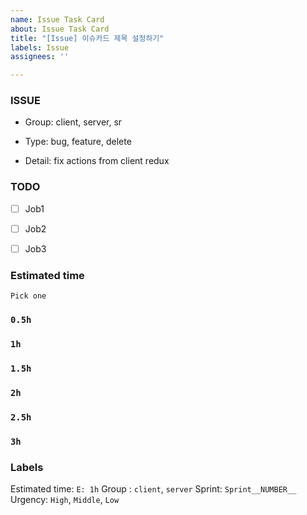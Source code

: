 ```yaml
---
name: Issue Task Card
about: Issue Task Card
title: "[Issue] 이슈카드 제목 설정하기"
labels: Issue
assignees: ''

---
```


### ISSUE

- Group: client, server, sr

- Type: bug, feature, delete

- Detail: fix actions from client redux

### TODO
 

- [ ] Job1

 

- [ ] Job2

 

- [ ] Job3

### Estimated time
`Pick one`

### `0.5h`
### `1h`
### `1.5h`
### `2h`
### `2.5h`
### `3h`

### Labels
Estimated time:  `E: 1h`
Group : `client`, `server`
Sprint: `Sprint__NUMBER__`
Urgency: `High`, `Middle`, `Low`
